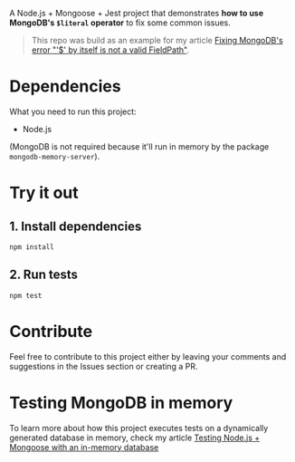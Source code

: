 A Node.js + Mongoose + Jest project that demonstrates **how to use MongoDB's `$literal` operator** to fix some common issues.

>This repo was build as an example for my article [Fixing MongoDB's error "'$' by itself is not a valid FieldPath"](https://dev.to/paulasantamaria/fixing-mongodb-s-error-by-itself-is-not-a-valid-fieldpath-12p1).

# Dependencies
What you need to run this project:
- Node.js

(MongoDB is not required because it'll run in memory by the package `mongodb-memory-server`).

# Try it out
## 1. Install dependencies
```
npm install
```

## 2. Run tests
```
npm test
```

# Contribute
Feel free to contribute to this project either by leaving your comments and suggestions in the Issues section or creating a PR. 

# Testing MongoDB in memory
To learn more about how this project executes tests on a dynamically generated database in memory, check my article [Testing Node.js + Mongoose with an in-memory database](https://dev.to/paulasantamaria/testing-node-js-mongoose-with-an-in-memory-database-32np)
